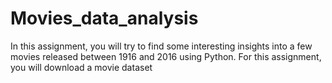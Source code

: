 # Movies_data_analysis
In this assignment, you will try to find some interesting insights into a few movies released between 1916 and 2016 using Python. For this assignment, you will download a movie dataset
